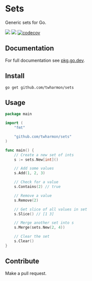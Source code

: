 # Sets
Generic sets for Go.

![](https://github.com/twharmon/sets/workflows/Test/badge.svg) [![](https://goreportcard.com/badge/github.com/twharmon/sets)](https://goreportcard.com/report/github.com/twharmon/sets) [![codecov](https://codecov.io/gh/twharmon/sets/branch/main/graph/badge.svg?token=K0P59TPRAL)](https://codecov.io/gh/twharmon/sets)

## Documentation
For full documentation see [pkg.go.dev](https://pkg.go.dev/github.com/twharmon/sets).

## Install
`go get github.com/twharmon/sets`

## Usage
```go
package main

import (
	"fmt"

	"github.com/twharmon/sets"
)

func main() {
	// Create a new set of ints
	s := sets.New[int]()

	// Add some values
	s.Add(1, 2, 3)

	// Check for a value
	s.Contains(2) // true

	// Remove a value
	s.Remove(2)

	// Get slice of all values in set
	s.Slice() // [1 3]

	// Merge another set into s
	s.Merge(sets.New(2, 4))

	// Clear the set
	s.Clear()
}
```

## Contribute
Make a pull request.
